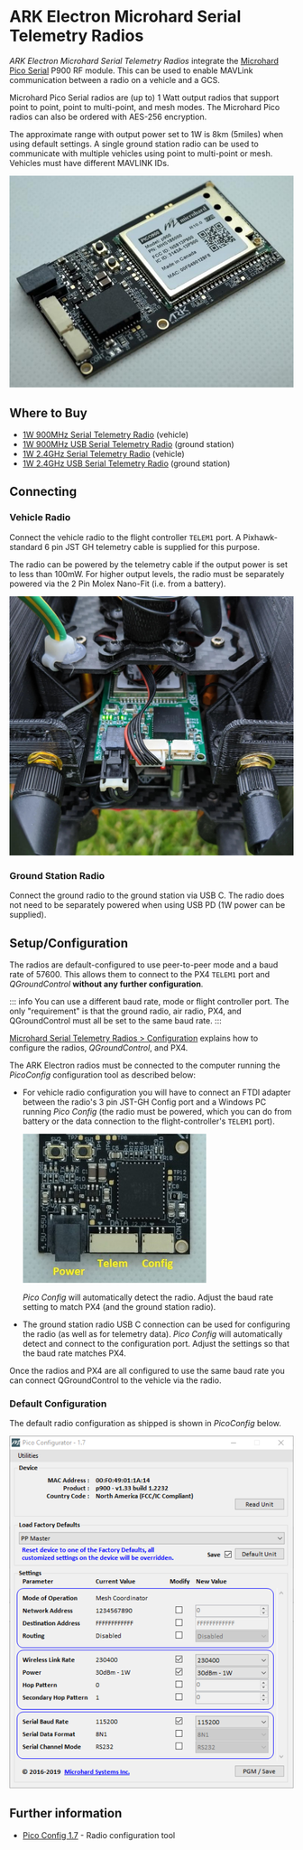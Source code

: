 # ARK Electron Microhard Serial Telemetry Radios

_ARK Electron Microhard Serial Telemetry Radios_ integrate the [Microhard Pico Serial](http://microhardcorp.com/P900.php) P900 RF module.
This can be used to enable MAVLink communication between a radio on a vehicle and a GCS.

Microhard Pico Serial radios are (up to) 1 Watt output radios that support point to point, point to multi-point, and mesh modes.
The Microhard Pico radios can also be ordered with AES-256 encryption.

The approximate range with output power set to 1W is 8km (5miles) when using default settings.
A single ground station radio can be used to communicate with multiple vehicles using point to multi-point or mesh.
Vehicles must have different MAVLINK IDs.

![Microhard Radio](../../assets/hardware/telemetry/ark_microhard_serial.jpg)

## Where to Buy

- [1W 900MHz Serial Telemetry Radio](https://arkelectron.com/product/1w-900mhz-serial-telemetry-air-radio/) (vehicle)
- [1W 900MHz USB Serial Telemetry Radio](https://arkelectron.com/product/1w-900mhz-serial-telemetry-ground-radio/) (ground station)
- [1W 2.4GHz Serial Telemetry Radio](https://arkelectron.com/product/1w-2400mhz-serial-telemetry-radio/) (vehicle)
- [1W 2.4GHz USB Serial Telemetry Radio](https://arkelectron.com/product/1w-2400mhz-usb-serial-telemetry-radio/) (ground station)

## Connecting

### Vehicle Radio

Connect the vehicle radio to the flight controller `TELEM1` port.
A Pixhawk-standard 6 pin JST GH telemetry cable is supplied for this purpose.

The radio can be powered by the telemetry cable if the output power is set to less than 100mW.
For higher output levels, the radio must be separately powered via the 2 Pin Molex Nano-Fit (i.e. from a battery).

![Microhard Radio on Vehicle](../../assets/hardware/telemetry/microhard_serial_on_vehicle.jpg)

### Ground Station Radio

Connect the ground radio to the ground station via USB C.
The radio does not need to be separately powered when using USB PD (1W power can be supplied).

## Setup/Configuration

The radios are default-configured to use peer-to-peer mode and a baud rate of 57600.
This allows them to connect to the PX4 `TELEM1` port and _QGroundControl_ **without any further configuration**.

::: info
You can use a different baud rate, mode or flight controller port.
The only "requirement" is that the ground radio, air radio, PX4, and QGroundControl must all be set to the same baud rate.
:::

[Microhard Serial Telemetry Radios > Configuration](../telemetry/microhard_serial.md#configuration) explains how to configure the radios, _QGroundControl_, and PX4.

The ARK Electron radios must be connected to the computer running the _PicoConfig_ configuration tool as described below:

- For vehicle radio configuration you will have to connect an FTDI adapter between the radio's 3 pin JST-GH Config port and a Windows PC running _Pico Config_ (the radio must be powered, which you can do from battery or the data connection to the flight-controller's `TELEM1` port).

  ![Ark Microhard Serial - Ports](../../assets/hardware/telemetry/ark_microhard_serial_ports.jpg)

  _Pico Config_ will automatically detect the radio.
  Adjust the baud rate setting to match PX4 (and the ground station radio).

- The ground station radio USB C connection can be used for configuring the radio (as well as for telemetry data).
  _Pico Config_ will automatically detect and connect to the configuration port.
  Adjust the settings so that the baud rate matches PX4.

Once the radios and PX4 are all configured to use the same baud rate you can connect QGroundControl to the vehicle via the radio.

### Default Configuration

The default radio configuration as shipped is shown in _PicoConfig_ below.

![Pico Config](../../assets/hardware/telemetry/pico_configurator.png)

## Further information

- [Pico Config 1.7](https://arkelectron.com/wp-content/uploads/2021/04/PicoConfig-1.7.zip) - Radio configuration tool
